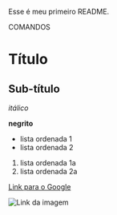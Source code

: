 Esse é meu primeiro README.

COMANDOS

# Título

## Sub-título

*itálico*

**negrito**

- lista ordenada 1
- lista ordenada 2


1) lista ordenada 1a
2) lista ordenada 2a

[Link para o Google](https://www.google.com)

![Link da imagem](https://git-scm.com/images/about/branches@2x.png)